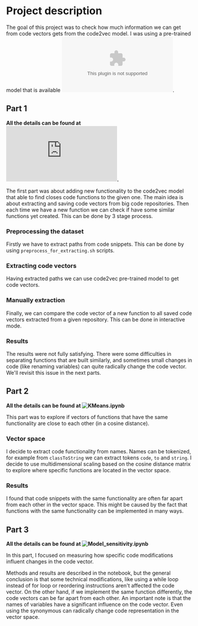 # Project description
The goal of this project was to check how much information we can get from code vectors gets from the code2vec model. I was using a pre-trained model that is available ![here](https://s3.amazonaws.com/code2vec/model/java14m_model.tar.gz).


## Part 1

**All the details can be found at ![`README.md`](https://github.com/MatMarkiewicz/code2vec/blob/master/README.md).**

The first part was about adding new functionality to the code2vec model that able to find closes code functions to the given one. 
The main idea is about extracting and saving code vectors from big code repositories. Then each time we have a new function we can check if have some similar functions yet created.
This can be done by 3 stage process.

### Preprocessing the dataset

Firstly we have to extract paths from code snippets. This can be done by using `preprocess_for_extracting.sh` scripts.

### Extracting code vectors

Having extracted paths we can use code2vec pre-trained model to get code vectors.

### Manually extraction

Finally, we can compare the code vector of a new function to all saved code vectors extracted from a given repository. This can be done in interactive mode.

### Results

The results were not fully satisfying. There were some difficulties in separating functions that are built similarly, and sometimes small changes in code (like renaming variables) can quite radically change the code vector. We'll revisit this issue in the next parts.

## Part 2

**All the details can be found at ![`KMeans.ipynb`](https://github.com/MatMarkiewicz/code2vec/blob/master/KMeans.ipynb)**

This part was to explore if vectors of functions that have the same functionality are close to each other (in a cosine distance).

### Vector space

I decide to extract code functionality from names. Names can be tokenized, for example from `classToString` we can extract tokens `code`, `to` and `string`.
I decide to use multidimensional scaling based on the cosine distance matrix to explore where specific functions are located in the vector space. 

### Results

I found that code snippets with the same functionality are often far apart from each other in the vector space. This might be caused by the fact that functions with the same functionality can be implemented in many ways.

## Part 3

**All the details can be found at ![`Model_sensitivity.ipynb`](https://github.com/MatMarkiewicz/code2vec/blob/master/Model_sensitivity.ipynb)**

In this part, I focused on measuring how specific code modifications influent changes in the code vector.

Methods and results are described in the notebook, but the general conclusion is that some technical modifications, like using a while loop instead of for loop or reordering instructions aren't affected the code vector. On the other hand, if we implement the same function differently, the code vectors can be far apart from each other. An important note is that the names of variables have a significant influence on the code vector. Even using the synonymous can radically change code representation in the vector space.
